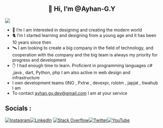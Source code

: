 
<h2 align="center">👋 Hi, I’m @Ayhan-G.Y </h2> 

![](https://github.com/ayhan-dev/ayhan-dev/blob/main/header.png) 

- 🌟 I’m I am interested in designing and creating the modern world
- 🐈 I’m I started learning and designing from a young age and it has been 10 years since then
- 🛰️ I am looking to create a big company in the field of technology, and cooperation with the company and the big team is always my priority for progress and development
- ✋ I had enough time to learn. Proficient in programming languages c# ,java , dart, Python, php I am also active in web design and infrastructure
- I own development teams (INO , Pxlrw , devexpr, rolotm , japjat , tiwahub I am 
- To contact ayhan.gy.dev@gmail.com I am at your service
 
 
<!---
Ayhan-g.y/ayhan-g.y is a ✨ special ✨ repository because its `README.md` (this file) appears on your GitHub profile.
You can click the Preview link to take a look at your changes.
--->
## Socials : 

[![Instagram](https://img.shields.io/badge/Instagram-%23E4405F.svg?logo=Instagram&logoColor=white)](https://Instagram.com/ayhan_G.y)[![LinkedIn](https://img.shields.io/badge/LinkedIn-%230077B5.svg?logo=linkedin&logoColor=white)](https://linkedin.com/in/ayhan-gara-by-082080271) [![Stack Overflow](https://img.shields.io/badge/-Stackoverflow-FE7A16?logo=stack-overflow&logoColor=white)](https://stackoverflow.com/users/21669938)[![Twitter](https://img.shields.io/badge/Twitter-%231DA1F2.svg?logo=Twitter&logoColor=white)](https://twitter.com/Ayhan_Developer)[![YouTube](https://img.shields.io/badge/YouTube-%23FF0000.svg?logo=YouTube&logoColor=white)](http://youtube.com/@AyhanG.Y) 

 
 
